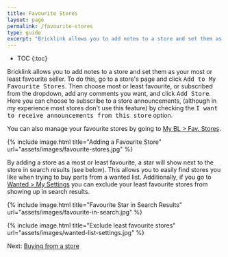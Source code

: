 ```yaml
---
title: Favourite Stores
layout: page
permalink: /favourite-stores
type: guide
excerpt: "Bricklink allows you to add notes to a store and set them as your most or least favourite seller. To do this, go to a store's page and click Add to My Favourite Stores."
---
```


* TOC
{:toc}

Bricklink allows you to add notes to a store and set them as your most or least favourite seller. To do this, go to a store's page and click <kbd>Add to My Favourite Stores</kbd>. Then choose most or least favourite, or subscribed from the dropdown, add any comments you want, and click <kbd>Add Store</kbd>. Here you can choose to subscribe to a store announcements, (although in my experience most stores don't use this feature) by checking the <kbd>I want to receive announcements from this store</kbd> option.

<div class="alert alert-warning">
You can also manage your favourite stores by going to <a class="alert-link" href="http://www.bricklink.com/pref_favorite.asp">My BL > Fav. Stores</a>.
</div>

{% include image.html
    title="Adding a Favourite Store"
    url="assets/images/favourite-stores.jpg"
%}

By adding a store as a most or least favourite, a star will show next to the store in search results (see below). This allows you to easily find stores you like when trying to buy parts from a wanted list. Additionally, if you go to [Wanted > My Settings](http://www.bricklink.com/wantedSettings.asp) you can exclude your least favourite stores from showing up in search results.

{% include image.html
    title="Favourite Star in Search Results"
    url="assets/images/favourite-in-search.jpg"
%}

{% include image.html
    title="Exclude least favourite stores"
    url="assets/images/wanted-list-settings.jpg"
%}

<span class="label label-next">Next:</span> [Buying from a store](/buying-parts-from-a-store)
